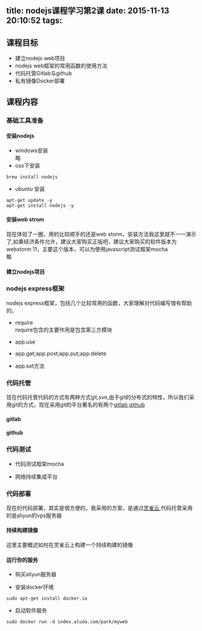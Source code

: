 title: nodejs课程学习第2课
date: 2015-11-13 20:10:52
tags:
---
## 课程目标  
* 建立nodejs web项目  
* nodejs web框架的常用函数的使用方法  
* 代码托管Gitlab与github  
* 私有镜像Docker部署  


## 课程内容  
### 基础工具准备  

#### 安装nodejs  
* windows安装  
略  
* osx下安装  

```
brew install nodejs
```

* ubuntu 安装  

```
apt-get update -y
apt-get install nodejs -y
```

#### 安装web strom  
现在体验了一圈，用的比较顺手的还是web storm，安装方法我这里就不一一演示了,如果经济条件允许，建议大家购买正版吧，建议大家购买的软件版本为webstorm 11，主要这个版本，可以为使用javascript测试框架mocha      
略   

#### 建立nodejs项目  



### nodejs express框架  
nodejs express框架，包括几个比较常用的函数，大家理解对代码编写很有帮助的。  

* require  
require包含的主要作用是包含第三方模块  

* app.use  


* app.get;app.post;app.put;app.delete  


* app.set方法  


### 代码托管  
现在代码托管代码的方式有两种方式git,svn,由于git的分布式的特性，所以我们采用git的方式，现在采用git的平台著名的有两个[gitlab][gitlab_link],[github][github_link]  

#### gitlab  


#### github  


### 代码测试  
* 代码测试框架mocha  

* 网络持续集成平台  


### 代码部署  
现在的代码部署，其实是很方便的，我采用的方案，是通过[灵雀云][alauda_link],代码托管采用的是aliyun的vps服务器  

#### 持续构建镜像  
这里主要概述如何在灵雀云上构建一个持续构建的镜像   


#### 运行你的服务

* 购买aliyun服务器  


* 安装docker环境  

```
sudo apt-get install docker.io  
```
* 启动软件服务  

```
sudo docker run -d index.aluda.com/park/myweb  
```



[gitlab_link]:(http://www.gitlab.org)  
[github_link]:(http://www.github.com)  
[alauda_link]:(http://www.alauda.cn)
